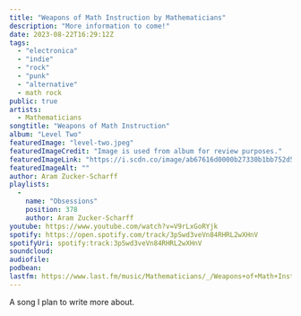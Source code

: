```yaml
---
title: "Weapons of Math Instruction by Mathematicians"
description: "More information to come!"
date: 2023-08-22T16:29:12Z
tags:
  - "electronica"
  - "indie"
  - "rock"
  - "punk"
  - "alternative"
  - math rock
public: true
artists:
  - Mathematicians
songtitle: "Weapons of Math Instruction"
album: "Level Two"
featuredImage: "level-two.jpeg"
featuredImageCredit: "Image is used from album for review purposes."
featuredImageLink: "https://i.scdn.co/image/ab67616d0000b27330b1bb752d5823fdf8bcaa64"
featuredImageAlt: ""
author: Aram Zucker-Scharff
playlists:
  -
    name: "Obsessions"
    position: 378
    author: Aram Zucker-Scharff
youtube: https://www.youtube.com/watch?v=V9rLxGoRYjk
spotify: https://open.spotify.com/track/3pSwd3veVn84RHRL2wXHnV
spotifyUri: spotify:track:3pSwd3veVn84RHRL2wXHnV
soundcloud:
audiofile:
podbean:
lastfm: https://www.last.fm/music/Mathematicians/_/Weapons+of+Math+Instruction
---
```


A song I plan to write more about.
		